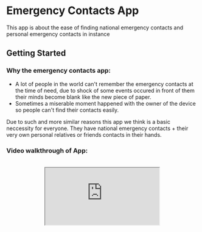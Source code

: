 # Emergency Contacts App

This app is about the ease of finding national emergency contacts and personal emergency contacts in instance

## Getting Started

### Why the emergency contacts app:
- A lot of people in the world can't remember the emergency contacts at the time of need, due to shock of some events occured in front of them their minds become blank like the new piece of paper.
- Sometimes a miserable moment happened with the owner of the device so people can't find their contacts easily. 

Due to such and more similar reasons this app we think is a basic neccessity for everyone. They have national emergency contacts + their very own personal relatives or friends contacts in their hands. 


### Video walkthrough of App:
<br/>
<center>
    <iframe allowfullscreen="allowfullscreen" src="https://youtu.be/plD48hEryxY" />
    [![Live Demo](Images\Homescreen.png)](https://youtu.be/plD48hEryxY "1ClickAway Live Demo - Click to Watch!")

</center>

### App Photos & Description:

#### Home Screen:

* The home screen contains two tabs one for national emergency contacts and the other one for adding personal contacts.

<br/>

National Emergency Contacts:

* On this screen people will get all the major neccessary emergency contact numbers: 

<br/>

<center>
    <img src="Images\Homescreen.png" alt="NationalEmergencyContactsTab" width="350px"/>
</center>

<br/>

* People can filter contacts according to their respected cities also:

<center>
    <img src="Images\HomescreenFilterMenu.png" alt="FilteringContactsByCities" width="350px"/>
</center>

<br/>

#### Perosnal Contacts:

<br/>

* People can add their family or friends contacts so anyone can access them when it's urgent need.

<center>
    <img src="Images\PersonalContacts.png" alt="PersonalContactsTab" width="350px"/>
</center>

<br/>

* By clicking on add icon the pop-up menu for adding contact will occur like this:

<br/>

<center>
    <img src="Images\AddingPersonalContacts.png" alt="AddingPersonalContacts" width="350px"/>
</center>

<br/>

* Then your added contact will appear like this:

<br/>

<center>
    <img src="Images\ContactAdded1.png" alt="Contactadded1" width="350px"/>
</center>


<br/>

* You can add unlimited contacts here:

<br/>

<center>
    <img src="Images\ContactAdded2.png" alt="Contactadded2" width="350px">
</center>
